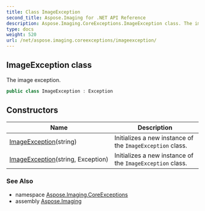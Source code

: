 ```yaml
---
title: Class ImageException
second_title: Aspose.Imaging for .NET API Reference
description: Aspose.Imaging.CoreExceptions.ImageException class. The image exception
type: docs
weight: 520
url: /net/aspose.imaging.coreexceptions/imageexception/
---
```

## ImageException class

The image exception.

```csharp
public class ImageException : Exception
```

## Constructors

| Name | Description |
| --- | --- |
| [ImageException](imageexception/#constructor)(string) | Initializes a new instance of the `ImageException` class. |
| [ImageException](imageexception/#constructor_1)(string, Exception) | Initializes a new instance of the `ImageException` class. |

### See Also

* namespace [Aspose.Imaging.CoreExceptions](../../aspose.imaging.coreexceptions/)
* assembly [Aspose.Imaging](../../)


